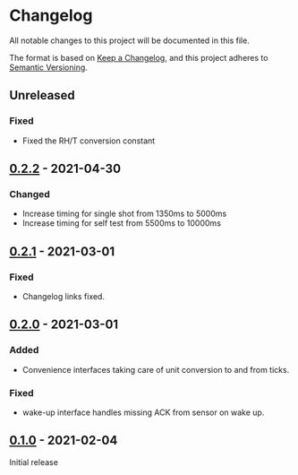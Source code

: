 # Changelog

All notable changes to this project will be documented in this file.

The format is based on [Keep a Changelog](https://keepachangelog.com/en/1.0.0/),
and this project adheres to [Semantic Versioning](https://semver.org/spec/v2.0.0.html).

## Unreleased

### Fixed
- Fixed the RH/T conversion constant

## [0.2.2] - 2021-04-30

### Changed

* Increase timing for single shot from 1350ms to 5000ms
* Increase timing for self test from 5500ms to 10000ms


## [0.2.1] - 2021-03-01

### Fixed
- Changelog links fixed.

## [0.2.0] - 2021-03-01

### Added
- Convenience interfaces taking care of unit conversion to and from ticks.

### Fixed
- wake-up interface handles missing ACK from sensor on wake up.


## [0.1.0] - 2021-02-04

Initial release

[0.2.2]: https://github.com/Sensirion/raspberry-pi-i2c-scd4x/compare/0.2.1...0.2.2
[0.2.1]: https://github.com/Sensirion/raspberry-pi-i2c-scd4x/compare/0.2.0...0.2.1
[0.2.0]: https://github.com/Sensirion/raspberry-pi-i2c-scd4x/compare/0.1.0...0.2.0
[0.1.0]: https://github.com/Sensirion/raspberry-pi-i2c-scd4x/releases/tag/0.1.0
